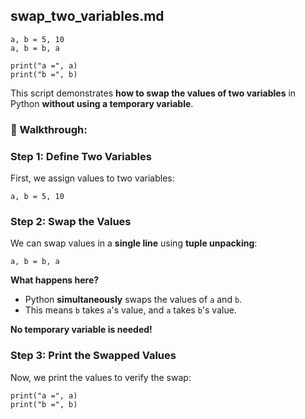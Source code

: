 ## swap_two_variables.md

```
a, b = 5, 10
a, b = b, a

print("a =", a)
print("b =", b)
```

This script demonstrates **how to swap the values of two variables** in Python **without using a temporary variable**.
  
### 📖 Walkthrough:

### Step 1: Define Two Variables 
First, we assign values to two variables:

```
a, b = 5, 10
```

### Step 2: Swap the Values
We can swap values in a **single line** using **tuple unpacking**:

```
a, b = b, a
```
**What happens here?**
-   Python **simultaneously** swaps the values of `a` and `b`.
-   This means `b` takes `a`'s value, and `a` takes `b`'s value.

**No temporary variable is needed!**

### Step 3: Print the Swapped Values
 Now, we print the values to verify the swap:
```
print("a =", a)
print("b =", b)
```
